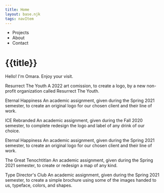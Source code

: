 ```yaml
---
title: Home
layout: base.njk
tags: navItem
---
```


- Projects
- About
- Contact

# {{title}}


Hello! I'm Omara. Enjoy your visit.

Resurrect The Youth
A 2022 art comission, to create a logo, by a new non-profit organization called Resurrect The Youth.

Eternal Happiness
An academic assignment, given during the Spring 2021 semester, to create an original logo for our chosen client and their line of work.

ICE Rebranded
An academic assignment, given during the Fall 2020 semester, to complete redesign the logo and label of any drink of our choice.

Eternal Happiness
An academic assignment, given during the Spring 2021 semester, to create an original logo for our chosen client and their line of work.

The Great Tenochtitlan
An academic assignment, given during the Spring 2021 semester, to create or redesign a map of any kind.

Type Director's Club
An academic assignment, given during the Spring 2021 semester, to create a simple brochure using some of the images handed to us, typeface, colors, and shapes.
